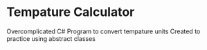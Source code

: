 # Tempature Calculator
Overcomplicated C# Program to convert tempature units
Created to practice using abstract classes
